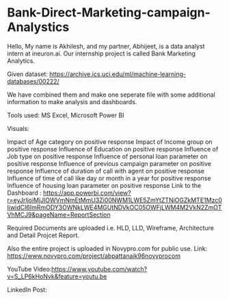 # Bank-Direct-Marketing-campaign-Analystics
Hello, My name is Akhilesh, and my partner, Abhijeet, is a data analyst intern at ineuron.ai. Our internship project is called Bank Marketing Analytics.

Given dataset: https://archive.ics.uci.edu/ml/machine-learning-databases/00222/

We have combined them and make one seperate file with some additional information to make analysis and dashboards.

Tools used: MS Excel, Microsoft Power BI

Visuals:

Impact of Age category on positive response
Impact of Income group on positive response
Influence of Education on positive response
Influence of Job type on positive response
Influence of personal loan parameter on positive response
Influence of previous campaign parameter on positive response
Influence of duration of call with agent on positive response
Influence of time of call like day or month in a year for positive response
Influence of housing loan parameter on positive response
Link to the Dashboard : https://app.powerbi.com/view?r=eyJrIjoiMjJlOWVmNmEtMmU3Zi00NWM1LWE5ZmYtZTNiOGZkMTE1Mzc0IiwidCI6ImRmODY3OWNkLWE4MGUtNDVkOC05OWFjLWM4M2VkN2ZmOTVhMCJ9&pageName=ReportSection

Required Documents are uploaded i.e. HLD, LLD, Wireframe, Architecture and Detail Projcet Report.

Also the entire project is uploaded in Novypro.com for public use. Link: https://www.novypro.com/project/abpattanaik96novyprocom

YouTube Video:https://www.youtube.com/watch?v=S_LP6kHoNvk&feature=youtu.be

LinkedIn Post:
